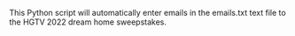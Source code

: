 This Python script will automatically enter emails in the emails.txt text file to the HGTV 2022 dream home sweepstakes. 